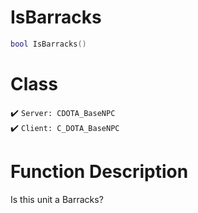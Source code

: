 # IsBarracks
```lua
bool IsBarracks()
```
# Class
✔️ `Server: CDOTA_BaseNPC`  
✔️ `Client: C_DOTA_BaseNPC`  

# Function Description
Is this unit a Barracks?
